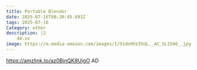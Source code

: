 ```yaml
---
title: Portable Blender
date: 2025-07-16T08:30:45.691Z
tags: 2025-07-16
Category: other
description: |2
    44.xx
image: https://m.media-amazon.com/images/I/91dn0hVIhUL._AC_SL1500_.jpg
---
```

https://amzlink.to/az0BjnQK8UigO
AD